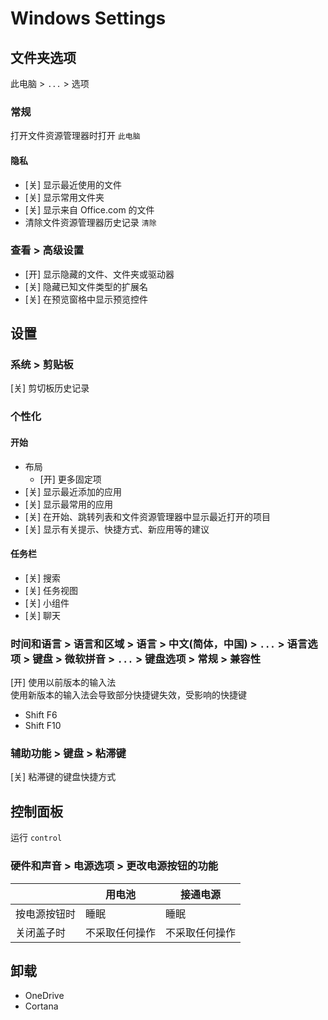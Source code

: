 # Windows Settings

## 文件夹选项
此电脑 > `...` > 选项

### 常规
打开文件资源管理器时打开 `此电脑`
#### 隐私
- [关] 显示最近使用的文件
- [关] 显示常用文件夹
- [关] 显示来自 Office.com 的文件  
- 清除文件资源管理器历史记录 `清除`
### 查看 > 高级设置
- [开] 显示隐藏的文件、文件夹或驱动器
- [关] 隐藏已知文件类型的扩展名
- [关] 在预览窗格中显示预览控件

## 设置
### 系统 > 剪贴板

[关] 剪切板历史记录

### 个性化 
#### 开始

- 布局
    - [开] 更多固定项 
- [关] 显示最近添加的应用
- [关] 显示最常用的应用
- [关] 在开始、跳转列表和文件资源管理器中显示最近打开的项目
- [关] 显示有关提示、快捷方式、新应用等的建议


#### 任务栏

- [关] 搜索
- [关] 任务视图
- [关] 小组件
- [关] 聊天

### 时间和语言 > 语言和区域 > 语言 > 中文(简体，中国) > `...` > 语言选项 > 键盘 > 微软拼音 > `...` > 键盘选项 > 常规 > 兼容性

[开] 使用以前版本的输入法  
使用新版本的输入法会导致部分快捷键失效，受影响的快捷键  
- Shift F6
- Shift F10

### 辅助功能 > 键盘 > 粘滞键 

[关] 粘滞键的键盘快捷方式

## 控制面板

运行 `control`

### 硬件和声音 > 电源选项 > 更改电源按钮的功能

|              | 用电池         | 接通电源      |
| ------------ | ------------- | ------------  |
| 按电源按钮时  | 睡眠           | 睡眠          |
| 关闭盖子时    | 不采取任何操作 | 不采取任何操作  |

## 卸载

- OneDrive
- Cortana



